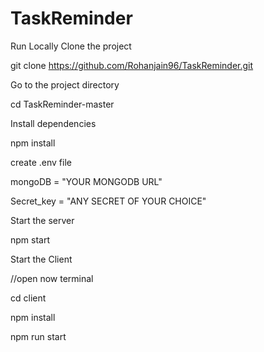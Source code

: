 # TaskReminder
Run Locally
Clone the project

git clone https://github.com/Rohanjain96/TaskReminder.git

Go to the project directory

cd TaskReminder-master

Install dependencies

npm install

create .env file

mongoDB = "YOUR MONGODB URL"

Secret_key = "ANY SECRET OF YOUR CHOICE"

Start the server

npm start


Start the Client

  //open now terminal
  
  cd client
  
  npm install
  
  npm run start
